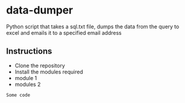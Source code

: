 # data-dumper
Python script that takes a sql.txt file, dumps the data from the query to excel and emails it to a specified email address

## Instructions
* Clone the repository
* Install the modules required
*   module 1
*   modules 2


~~~~
Some code
~~~~
